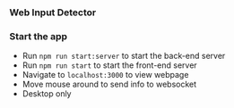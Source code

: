 ### Web Input Detector

### Start the app
* Run `npm run start:server` to start the back-end server
* Run `npm run start` to start the front-end server
* Navigate to `localhost:3000` to view webpage
* Move mouse around to send info to websocket
* Desktop only